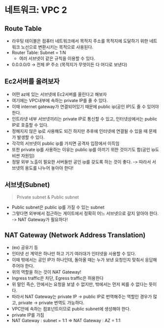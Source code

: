 # 네트워크: VPC 2

## Route Table

- 라우팅 테이블은 컴퓨터 네트워크에서 목적지 주소를 목적지에 도달하기 위한 네트워크 노선으로 변환시키는 목적으로 사용된다.
- Router Table: Subnet = 1:N
  - 여러 서브넷이 같은 규칙을 이용할 수 있다.
- 0.0.0.0/0 → 전체 IP 주소 (목적지가 무엇이든 다 어디로 보낸다)

## Ec2서버를 올려보자

- 어떤 az에 있는 서브넷에 Ec2서버를 올린다고 해보자
- 여기에는 VPC내부에 속하는 private IP를 줄 수 있다.
- 이때 internet gateway가 연결되어있기 때문에 public ip(공인 IP)도 줄 수 있어야 한다.
- 인트라넷 네부 서브넷끼리는 private IP로 통신할 수 있고, 인터넷상에서는 public IP로 호출할 수 있다.
- 정해지지 않은 ip로 사용해도 되긴 하지만 추후에 인터넷에 연결될 수 있을 때 문제가 발생할 수 있다.
- 각각의 서브넷이 public ip를 가지면 공격자 입장에서 이득임
- 또한 private ip를 사용하는 이유는 public ip를 아끼기 위한 것이기도 함(공인 ip도 비싼 자원임)
- 정말 외부 노출이 필요한 서버들만 공인 ip를 갖도록 하는 것이 좋다.
  -> 따라서 서브넷의 용도를 나누어 놓아야 한다!

## 서브넷(Subnet)

> Private subnet & Public subnet

- Public subnet은 public ip를 가질 수 있는 subnet
- 그렇다면 외부에서 접근하는 게이트에서 정확히 어느 서브넷으로 갈지 알아야 한다.
  -> NAT Gateway가 필요하다!

## NAT Gateway (Network Address Translation)

- (ex) 공유기 등
- 인터넷 선 계약은 하나만 하고 기기 여러대가 인터넷을 사용할 수 있다.
- 이때 밖에서는 공인 IP가 하나인데, 돌아올 때는 누가 보낸 요청인지 맞춰서 응답해주어야 한다.
- 위의 역할을 하는 것이 NAT Gateway!
- Ingress traffic은 차단, Egress traffic은 허용한다
- 위 말인 즉슨, 안에서는 요청을 보낼 수 없지만, 밖에서는 먼저 찌를 수 없다는 뜻이다.
- 따라서 NAT Gateway는 private IP -> public IP로 번역해주는 역할인 경우가 많고, private -> private 번역도 가능하다.
- VPC안에 속하는 컴포넌트이므로 public subnet에 생성해야 한다.
- private IP를 가짐
- NAT Gateway : subnet = 1:1 ⇒ NAT Gateway : AZ = 1:1
